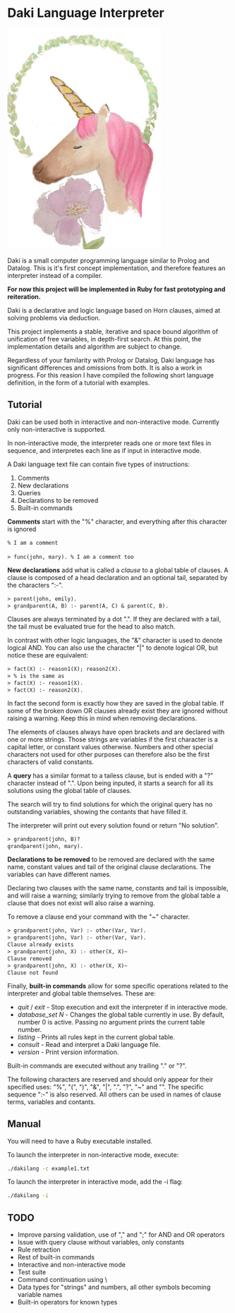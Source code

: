 # Daki Language Interpreter

![Dakilang mascot](/img/mascot.jpeg)

Daki is a small computer programming language similar to Prolog and Datalog. This is it's first concept implementation, and therefore features an interpreter instead of a compiler.

**For now this project will be implemented in Ruby for fast prototyping and reiteration.**

Daki is a declarative and logic language based on Horn clauses, aimed at solving problems via deduction.

This project implements a stable, iterative and space bound algorithm of unification of free variables, in depth-first search. At this point, the implementation details and algorithm are subject to change.

Regardless of your familarity with Prolog or Datalog, Daki language has significant differences and omissions from both. It is also a work in progress. For this reasion I have compiled the following short language definition, in the form of a tutorial with examples.

## Tutorial

Daki can be used both in interactive and non-interactive mode. Currently only non-interactive is supported.

In non-interactive mode, the interpreter reads one or more text files in sequence, and interpretes each line as if input in interactive mode.

A Daki language text file can contain five types of instructions:

1. Comments
2. New declarations
3. Queries
4. Declarations to be removed
5. Built-in commands

**Comments** start with the "%" character, and everything after this character is ignored

```
% I am a comment

> func(john, mary). % I am a comment too
```

**New declarations** add what is called a _clause_ to a global table of clauses. A clause is composed of a head declaration and an optional tail, separated by the characters ":-".

```
> parent(john, emily).
> grandparent(A, B) :- parent(A, C) & parent(C, B).
```

Clauses are always terminated by a dot ".". If they are declared with a tail, the tail must be evaluated true for the head to also match.

In contrast with other logic languages, the "&" character is used to denote logical AND. You can also use the character "|" to denote logical OR, but notice these are equivalent:

```
> fact(X) :- reason1(X); reason2(X).
> % is the same as
> fact(X) :- reason1(X).
> fact(X) :- reason2(X).
```

In fact the second form is exactly how they are saved in the global table. If some of the broken down OR clauses already exist they are ignored without raising a warning. Keep this in mind when removing declarations.

The elements of clauses always have open brackets and are declared with one or more strings. Those strings are variables if the first character is a capital letter, or constant values otherwise. Numbers and other special characters not used for other purposes can therefore also be the first characters of valid constants.

A **query** has a similar format to a tailess clause, but is ended with a "?" character instead of ".". Upon being inputed, it starts a search for all its solutions using the global table of clauses.

The search will try to find solutions for which the original query has no outstanding variables, showing the contants that have filled it.

The interpreter will print out every solution found or return "No solution".

```
> grandparent(john, B)?
grandparent(john, mary).
```

**Declarations to be removed** to be removed are declared with the same name, constant values and tail of the original clause declarations. The variables can have different names.

Declaring two clauses with the same name, constants and tail is impossible, and will raise a warning; similarly trying to remove from the global table a clause that does not exist will also raise a warning.

To remove a clause end your command with the "~" character.

```
> grandparent(john, Var) :- other(Var, Var).
> grandparent(john, Var) :- other(Var, Var).
Clause already exists
> grandparent(john, X) :- other(X, X)~
Clause removed
> grandparent(john, X) :- other(X, X)~
Clause not found
```

Finally, **built-in commands** allow for some specific operations related to the interpreter and global table themselves. These are:

- _quit_ / _exit_ - Stop execution and exit the interpreter if in interactive mode.
- _database_set N_ - Changes the global table currently in use. By default, number 0 is active. Passing no argument prints the current table number.
- _listing_ - Prints all rules kept in the current global table.
- _consult_ - Read and interpret a Daki language file.
- _version_ - Print version information.

Built-in commands are executed without any trailing "." or "?".

The following characters are reserved and should only appear for their specified uses: "%", "(", ")", "&", "|", ".", "?", "~" and "\". The specific sequence ":-" is also reserved. All others can be used in names of clause terms, variables and contants.

## Manual

You will need to have a Ruby executable installed.

To launch the interpreter in non-interactive mode, execute:

```sh
./dakilang -c example1.txt
```

To launch the interpreter in interactive mode, add the -i flag:

```sh
./dakilang -i
```

## TODO

- Improve parsing validation, use of "," and ";" for AND and OR operators
- Issue with query clause without variables, only constants
- Rule retraction
- Rest of built-in commands
- Interactive and non-interactive mode
- Test suite
- Command continuation using \
- Data types for "strings" and numbers, all other symbols becoming variable names
- Built-in operators for known types

